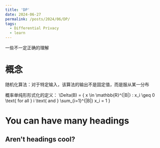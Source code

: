 ```yaml
---
title: 'DP'
date: 2024-06-27
permalink: /posts/2024/06/DP/
tags:
  - Differential Privacy
  - learn
---
```



一些不一定正确的理解

概念
======
随机化算法：对于特定输入，该算法的输出不是固定值，而是服从某一分布

概率单纯形形式化的定义：
\Delta(B) = \{ x \in \mathbb{R}^{|B|} : x_i \geq 0 \text{ for all } i \text{ and } \sum_{i=1}^{|B|} x_i = 1 \}


You can have many headings
======

Aren't headings cool?
------
